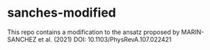 # sanches-modified
This repo contains a modification to the ansatz proposed by MARIN-SANCHEZ et al. (2021) DOI: 10.1103/PhysRevA.107.022421
